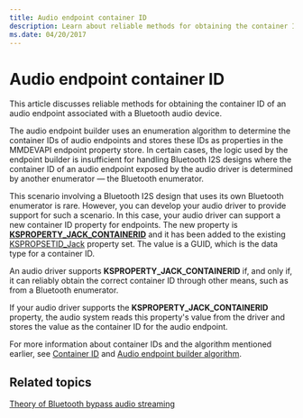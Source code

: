 ```yaml
---
title: Audio endpoint container ID
description: Learn about reliable methods for obtaining the container ID of an audio endpoint associated with a Bluetooth audio device
ms.date: 04/20/2017
---
```


# Audio endpoint container ID

This article discusses reliable methods for obtaining the container ID of an audio endpoint associated with a Bluetooth audio device.

The audio endpoint builder uses an enumeration algorithm to determine the container IDs of audio endpoints and stores these IDs as properties in the MMDEVAPI endpoint property store. In certain cases, the logic used by the endpoint builder is insufficient for handling Bluetooth I2S designs where the container ID of an audio endpoint exposed by the audio driver is determined by another enumerator — the Bluetooth enumerator.

This scenario involving a Bluetooth I2S design that uses its own Bluetooth enumerator is rare. However, you can develop your audio driver to provide support for such a scenario. In this case, your audio driver can support a new container ID property for endpoints. The new property is [**KSPROPERTY_JACK_CONTAINERID**](./ksproperty-jack-containerid.md) and it has been added to the existing [KSPROPSETID_Jack](./kspropsetid-jack.md) property set. The value is a GUID, which is the data type for a container ID.

An audio driver supports **KSPROPERTY_JACK_CONTAINERID** if, and only if, it can reliably obtain the correct container ID through other means, such as from a Bluetooth enumerator.

If your audio driver supports the **KSPROPERTY_JACK_CONTAINERID** property, the audio system reads this property's value from the driver and stores the value as the container ID for the audio endpoint.

For more information about container IDs and the algorithm mentioned earlier, see [Container ID](../install/container-ids.md) and [Audio endpoint builder algorithm](audio-endpoint-builder-algorithm.md).

## Related topics

[Theory of Bluetooth bypass audio streaming](theory-of-operation.md)